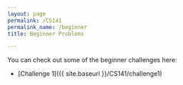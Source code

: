 ```yaml
---
layout: page
permalink: /CS141
permalink_name: /beginner
title: Beginner Problems

---
```


You can check out some of the beginner challenges here:

- [Challenge 1]({{ site.baseurl }}/CS141/challenge1)